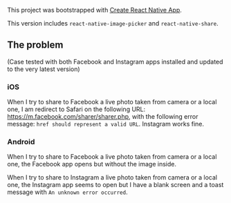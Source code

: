 This project was bootstrapped with [Create React Native App](https://github.com/react-community/create-react-native-app).

This version includes `react-native-image-picker` and `react-native-share`.



## The problem
(Case tested with both Facebook and Instagram apps installed and updated to the very latest version)

### iOS
When I try to share to Facebook a live photo taken from camera or a local one, I am redirect to Safari on the following URL: https://m.facebook.com/sharer/sharer.php, with the following error message: `href should represent a valid URL`.
Instagram works fine.

### Android
When I try to share to Facebook a live photo taken from camera or a local one, the Facebook app opens but without the image inside.

When I try to share to Instagram a live photo taken from camera or a local one, the Instagram app seems to open but I have a blank screen and a toast message with `An unknown error occurred`.
